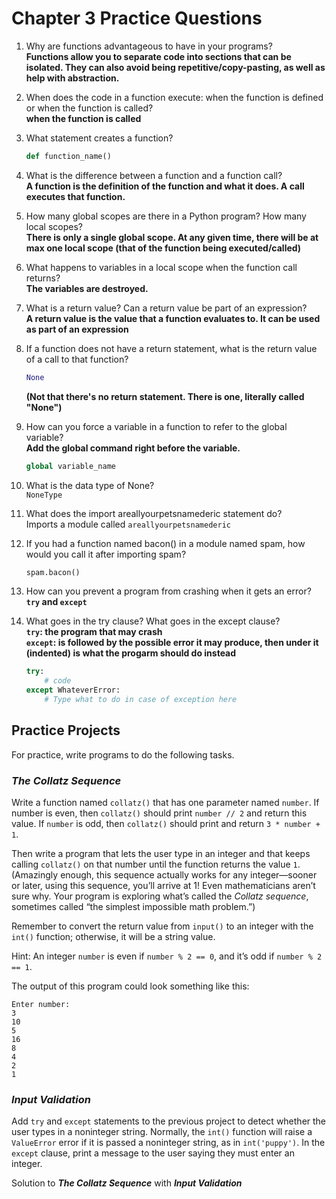 # Chapter 3 Practice Questions

1. Why are functions advantageous to have in your programs?<br>
    **Functions allow you to separate code into sections that can be isolated. They can also avoid being repetitive/copy-pasting, as well as help with abstraction.**

2. When does the code in a function execute: when the function is defined or when the function is called?<br>
    **when the function is called**

3. What statement creates a function?<br>
    ```python
    def function_name()
    ```

4. What is the difference between a function and a function call?<br>
    **A function is the definition of the function and what it does. A call executes that function.**
    
5. How many global scopes are there in a Python program? How many local scopes?<br>
    **There is only a single global scope. At any given time, there will be at max one local scope (that of the function being executed/called)**

6. What happens to variables in a local scope when the function call returns?<br>
    **The variables are destroyed.**

7. What is a return value? Can a return value be part of an expression?<br>
    **A return value is the value that a function evaluates to. It can be used as part of an expression**

8. If a function does not have a return statement, what is the return value of a call to that function?<br>
    ```python
    None
    ``` 
    **(Not that there's no return statement. There is one, literally called "None")**

9. How can you force a variable in a function to refer to the global variable?<br>
    **Add the global command right before the variable.**
    ```python
    global variable_name
    ```

10. What is the data type of None?<br>
    `NoneType`

11. What does the import areallyourpetsnamederic statement do?<br>
    Imports a module called `areallyourpetsnamederic`

12. If you had a function named bacon() in a module named spam, how would you call it after importing spam?<br>
    ```python
    spam.bacon()
    ```

13. How can you prevent a program from crashing when it gets an error?<br>
    **`try` and `except`**

14. What goes in the try clause? What goes in the except clause?<br>
    **`try`: the program that may crash**<br>
    **`except`: is followed by the possible error it may produce, then under it (indented) is what the progarm should do instead**
    ```python
    try:
        # code
    except WhateverError:
        # Type what to do in case of exception here
    ```

## **Practice Projects**

For practice, write programs to do the following tasks.

### ***The Collatz Sequence***<br>
Write a function named `collatz()` that has one parameter named `number`. If number is even, then `collatz()` should print `number // 2` and return this value. If `number` is odd, then `collatz()` should print and return `3 * number + 1`.

Then write a program that lets the user type in an integer and that keeps calling `collatz()` on that number until the function returns the value `1`. (Amazingly enough, this sequence actually works for any integer—sooner or later, using this sequence, you’ll arrive at 1! Even mathematicians aren’t sure why. Your program is exploring what’s called the *Collatz sequence*, sometimes called “the simplest impossible math problem.”)

Remember to convert the return value from `input()` to an integer with the `int()` function; otherwise, it will be a string value.

Hint: An integer `number` is even if `number % 2 == 0`, and it’s odd if `number % 2 == 1`.

The output of this program could look something like this:

```
Enter number:
3
10
5
16
8
4
2
1
```

### ***Input Validation***

Add `try` and `except` statements to the previous project to detect whether the user types in a noninteger string. Normally, the `int()` function will raise a `ValueError` error if it is passed a noninteger string, as in `int('puppy')`. In the `except` clause, print a message to the user saying they must enter an integer.

Solution to ***The Collatz Sequence*** with ***Input Validation***